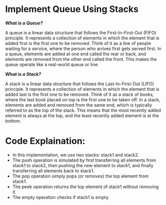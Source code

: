 # Implement Queue Using Stacks

***What is a Queue?***

A queue is a linear data structure that follows the First-In-First-Out (FIFO) principle. It represents a collection of elements in which the element that is added 
first is the first one to be removed. Think of it as a line of people waiting for a service, where the person who arrives first gets served first.
In a queue, elements are added at one end called the rear or back, and elements are removed from the other end called the front. This makes the queue operate like 
a real-world queue or line.


***What is a Stack?***

A stack is a linear data structure that follows the Last-In-First-Out (LIFO) principle. It represents a collection of elements in which the element that is added 
last is the first one to be removed. Think of it as a stack of books, where the last book placed on top is the first one to be taken off.
In a stack, elements are added and removed from the same end, which is typically referred to as the top of the stack. This means that the most recently added 
element is always at the top, and the least recently added element is at the bottom.


# Code Explaination:

- In this implementation, we use two stacks: stack1 and stack2.
- The push operation is simulated by first transferring all elements from stack1 to stack2, then pushing the new element to stack1, and finally transferring
  all elements back to stack1.
- The pop operation simply pops (or removes) the top element from stack1.
- The peek operation returns the top element of stack1 without removing it.
- The empty operation checks if stack1 is empty.
